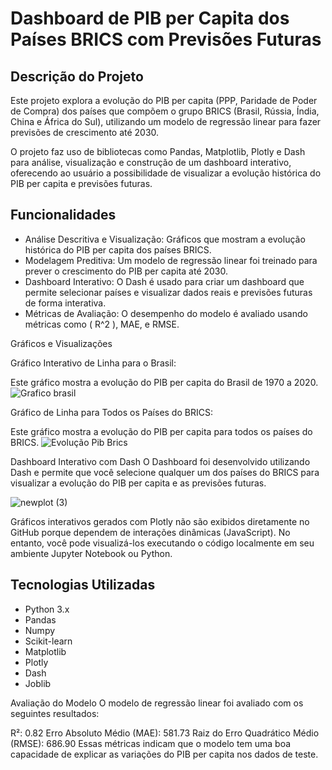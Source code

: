 # Dashboard de PIB per Capita dos Países BRICS com Previsões Futuras

## Descrição do Projeto

Este projeto explora a evolução do PIB per capita (PPP, Paridade de Poder de Compra) dos países que compõem o grupo BRICS (Brasil, Rússia, Índia, China e África do Sul), utilizando um modelo de regressão linear para fazer previsões de crescimento até 2030.

O projeto faz uso de bibliotecas como Pandas, Matplotlib, Plotly e Dash para análise, visualização e construção de um dashboard interativo, oferecendo ao usuário a possibilidade de visualizar a evolução histórica do PIB per capita e previsões futuras.

## Funcionalidades

- Análise Descritiva e Visualização: Gráficos que mostram a evolução histórica do PIB per capita dos países BRICS.
- Modelagem Preditiva: Um modelo de regressão linear foi treinado para prever o crescimento do PIB per capita até 2030.
- Dashboard Interativo: O Dash é usado para criar um dashboard que permite selecionar países e visualizar dados reais e previsões futuras de forma interativa.
- Métricas de Avaliação: O desempenho do modelo é avaliado usando métricas como \( R^2 \), MAE, e RMSE.


Gráficos e Visualizações

Gráfico Interativo de Linha para o Brasil:

Este gráfico mostra a evolução do PIB per capita do Brasil de 1970 a 2020.
![Grafico brasil](https://github.com/user-attachments/assets/7c833350-ea0f-4787-8376-6fbdeb740012)

Gráfico de Linha para Todos os Países do BRICS:

Este gráfico mostra a evolução do PIB per capita para todos os países do BRICS.
![Evolução Pib Brics](https://github.com/user-attachments/assets/ccc9cfc1-3b33-4f3b-ad3c-52f79be7706d)

Dashboard Interativo com Dash
O Dashboard foi desenvolvido utilizando Dash e permite que você selecione qualquer um dos países do BRICS para visualizar a evolução do PIB per capita e as previsões futuras.

![newplot (3)](https://github.com/user-attachments/assets/136f1229-6d14-4b1b-95d3-3423a77197e4)

Gráficos interativos gerados com Plotly não são exibidos diretamente no GitHub porque dependem de interações dinâmicas (JavaScript). No entanto, você pode visualizá-los executando o código localmente em seu ambiente Jupyter Notebook ou Python.

## Tecnologias Utilizadas

- Python 3.x
- Pandas
- Numpy
- Scikit-learn
- Matplotlib
- Plotly
- Dash
- Joblib

Avaliação do Modelo
O modelo de regressão linear foi avaliado com os seguintes resultados:

R²: 0.82
Erro Absoluto Médio (MAE): 581.73
Raiz do Erro Quadrático Médio (RMSE): 686.90
Essas métricas indicam que o modelo tem uma boa capacidade de explicar as variações do PIB per capita nos dados de teste.



